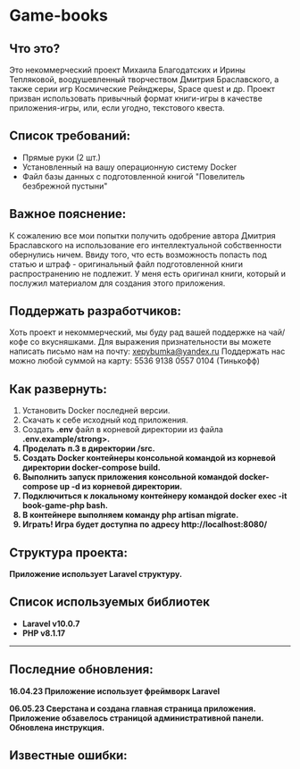 # Game-books

Что это?
------
Это некоммерческий проект Михаила Благодатских и Ирины Тепляковой, воодушевленный творчеством Дмитрия Браславского, а также серии игр
Космические Рейнджеры, Space quest и др.
Проект призван использовать привычный формат книги-игры в качестве приложения-игры, или, если угодно, текстового квеста.

Список требований:
------

- Прямые руки (2 шт.)
- Установленный на вашу операционную систему Docker
- Файл базы данных с подготовленной книгой "Повелитель безбрежной пустыни"

Важное пояснение:
-------
К сожалению все мои попытки получить одобрение автора Дмитрия Браславского на использование его интеллектуальной
собственности обернулись ничем.
Ввиду того, что есть возможность попасть под статью и штраф - оригинальный файл подготовленной книги распространению не
подлежит.
У меня есть оригинал книги, который и послужил материалом для создания этого приложения.

Поддержать разработчиков:
-----
Хоть проект и некоммерческий, мы буду рад вашей поддержке на чай/кофе со вкусняшками.
Для выражения признательности вы можете написать письмо нам на почту: xepybumka@yandex.ru
Поддержать нас можно любой суммой на карту: 5536 9138 0557 0104 (Тинькофф)

Как развернуть:
------
1. Установить Docker последней версии.
2. Скачать к себе исходный код приложения.
3. Создать <strong>.env</strong> файл в корневой директории из файла <strong>.env.example/strong>.
4. Проделать п.3 в директории <strong>/src</strong>.
5. Создать Docker контейнеры консольной командой из корневой директории <strong>docker-compose build</strong>.
6. Выполнить запуск приложения консольной командой <strong>docker-compose up -d</strong> из корневой директории.
7. Подключиться к локальному контейнеру командой <strong>docker exec -it book-game-php bash</strong>.
8. В контейнере выполняем команду <strong>php artisan migrate</strong>.
9. Играть!
Игра будет доступна по адресу http://localhost:8080/

Структура проекта:
-----
Приложение использует Laravel структуру.

Список используемых библиотек
------

- Laravel v10.0.7 
- PHP v8.1.17

- ------
Последние обновления:
------
16.04.23
Приложение использует фреймворк Laravel

06.05.23
Сверстана и создана главная страница приложения.
Приложение обзавелось страницой административной панели.
Обновлена инструкция.

Известные ошибки:
------
